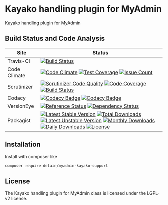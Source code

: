 # Kayako handling plugin for MyAdmin

Kayako handling plugin for MyAdmin

## Build Status and Code Analysis

Site          | Status
--------------|---------------------------
Travis-CI     | [![Build Status](https://travis-ci.org/detain/myadmin-kayako-support.svg?branch=master)](https://travis-ci.org/detain/myadmin-kayako-support)
Code Climate  | [![Code Climate](https://codeclimate.com/github/detain/myadmin-kayako-support/badges/gpa.svg)](https://codeclimate.com/github/detain/myadmin-kayako-support) [![Test Coverage](https://codeclimate.com/github/detain/myadmin-kayako-support/badges/coverage.svg)](https://codeclimate.com/github/detain/myadmin-kayako-support/coverage) [![Issue Count](https://codeclimate.com/github/detain/myadmin-kayako-support/badges/issue_count.svg)](https://codeclimate.com/github/detain/myadmin-kayako-support)
Scrutinizer   | [![Scrutinizer Code Quality](https://scrutinizer-ci.com/g/myadmin-plugins/myadmin-kayako-support/badges/quality-score.png?b=master)](https://scrutinizer-ci.com/g/myadmin-plugins/myadmin-kayako-support/?branch=master) [![Code Coverage](https://scrutinizer-ci.com/g/myadmin-plugins/myadmin-kayako-support/badges/coverage.png?b=master)](https://scrutinizer-ci.com/g/myadmin-plugins/myadmin-kayako-support/?branch=master) [![Build Status](https://scrutinizer-ci.com/g/myadmin-plugins/myadmin-kayako-support/badges/build.png?b=master)](https://scrutinizer-ci.com/g/myadmin-plugins/myadmin-kayako-support/build-status/master)
Codacy        | [![Codacy Badge](https://api.codacy.com/project/badge/Grade/226251fc068f4fd5b4b4ef9a40011d06)](https://www.codacy.com/app/detain/myadmin-kayako-support) [![Codacy Badge](https://api.codacy.com/project/badge/Coverage/25fa74eb74c947bf969602fcfe87e349)](https://www.codacy.com/app/detain/myadmin-kayako-support?utm_source=github.com&utm_medium=referral&utm_content=detain/myadmin-kayako-support&utm_campaign=Badge_Coverage)
VersionEye    | [![Reference Status](https://www.versioneye.com/php/detain:myadmin-kayako-support/reference_badge.svg?style=flat)](https://www.versioneye.com/php/detain:myadmin-kayako-support/references) [![Dependency Status](https://www.versioneye.com/user/projects/592f7318bafc5500414dfd2a/badge.svg?style=flat-square)](https://www.versioneye.com/user/projects/592f7318bafc5500414dfd2a)
Packagist     | [![Latest Stable Version](https://poser.pugx.org/detain/myadmin-kayako-support/version)](https://packagist.org/packages/detain/myadmin-kayako-support) [![Total Downloads](https://poser.pugx.org/detain/myadmin-kayako-support/downloads)](https://packagist.org/packages/detain/myadmin-kayako-support) [![Latest Unstable Version](https://poser.pugx.org/detain/myadmin-kayako-support/v/unstable)](//packagist.org/packages/detain/myadmin-kayako-support) [![Monthly Downloads](https://poser.pugx.org/detain/myadmin-kayako-support/d/monthly)](https://packagist.org/packages/detain/myadmin-kayako-support) [![Daily Downloads](https://poser.pugx.org/detain/myadmin-kayako-support/d/daily)](https://packagist.org/packages/detain/myadmin-kayako-support) [![License](https://poser.pugx.org/detain/myadmin-kayako-support/license)](https://packagist.org/packages/detain/myadmin-kayako-support)


## Installation

Install with composer like

```sh
composer require detain/myadmin-kayako-support
```

## License

The Kayako handling plugin for MyAdmin class is licensed under the LGPL-v2 license.

